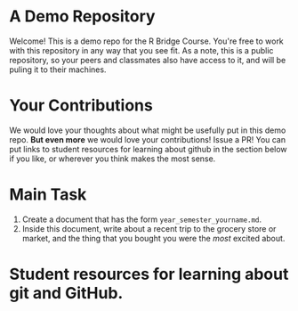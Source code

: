 # A Demo Repository 

Welcome! This is a demo repo for the R Bridge Course. You're free to work with this repository in any way that you see fit. As a note, this is a public repository, so your peers and classmates also have access to it, and will be puling it to their machines. 

# Your Contributions 

We would love your thoughts about what might be usefully put in this demo repo. **But even more** we would love your contributions! Issue a PR! You can put links to student resources for learning about github in the section below if you like, or wherever you think makes the most sense. 

# Main Task 

1. Create a document that has the form `year_semester_yourname.md`. 
2. Inside this document, write about a recent trip to the grocery store or market, and the thing that you bought you were the *most* excited about. 

# Student resources for learning about git and GitHub. 

